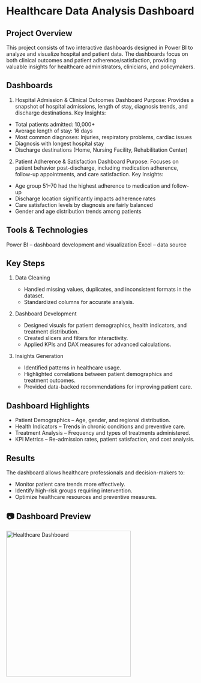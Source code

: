 # Healthcare Data Analysis Dashboard 

##  Project Overview
This project consists of two interactive dashboards designed in Power BI to analyze and visualize hospital and patient data. The dashboards focus on both clinical outcomes and patient adherence/satisfaction, providing valuable insights for healthcare administrators, clinicians, and policymakers.

## Dashboards
1. Hospital Admission & Clinical Outcomes Dashboard
Purpose: Provides a snapshot of hospital admissions, length of stay, diagnosis trends, and discharge destinations.
Key Insights:
- Total patients admitted: 10,000+
- Average length of stay: 16 days
- Most common diagnoses: Injuries, respiratory problems, cardiac issues
- Diagnosis with longest hospital stay
- Discharge destinations (Home, Nursing Facility, Rehabilitation Center)

2. Patient Adherence & Satisfaction Dashboard
Purpose: Focuses on patient behavior post-discharge, including medication adherence, follow-up appointments, and care satisfaction.
Key Insights:
- Age group 51–70 had the highest adherence to medication and follow-up
- Discharge location significantly impacts adherence rates
- Care satisfaction levels by diagnosis are fairly balanced
- Gender and age distribution trends among patients

## Tools & Technologies
Power BI – dashboard development and visualization
Excel – data source

##  Key Steps
1. Data Cleaning  
   - Handled missing values, duplicates, and inconsistent formats in the dataset.  
   - Standardized columns for accurate analysis.  

2. Dashboard Development  
   - Designed visuals for patient demographics, health indicators, and treatment distribution.  
   - Created slicers and filters for interactivity.  
   - Applied KPIs and DAX measures for advanced calculations.  

3. Insights Generation  
   - Identified patterns in healthcare usage.  
   - Highlighted correlations between patient demographics and treatment outcomes.  
   - Provided data-backed recommendations for improving patient care.  

##  Dashboard Highlights
- Patient Demographics – Age, gender, and regional distribution.  
- Health Indicators – Trends in chronic conditions and preventive care.  
- Treatment Analysis – Frequency and types of treatments administered.  
- KPI Metrics – Re-admission rates, patient satisfaction, and cost analysis.  


##  Results
The dashboard allows healthcare professionals and decision-makers to:  
- Monitor patient care trends more effectively.  
- Identify high-risk groups requiring intervention.  
- Optimize healthcare resources and preventive measures.  

## 📷 Dashboard Preview

<img width="332" height="389" alt="Healthcare Dashboard" src="https://github.com/user-attachments/assets/89f70457-1809-4027-8de8-e9d8edbc4f39" />


